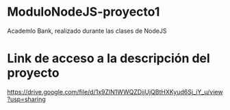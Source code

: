 # ModuloNodeJS-proyecto1
Academlo Bank, realizado durante las clases de NodeJS
# Link de acceso a la descripción del proyecto
https://drive.google.com/file/d/1x9ZlN1WWQZDijUjQBtHXKyud6Sj_iY_u/view?usp=sharing
